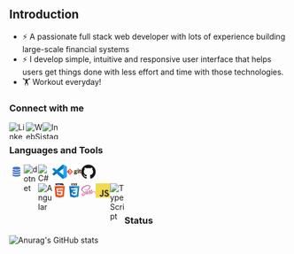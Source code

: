
## Introduction
-  ⚡ A passionate full stack web developer with lots of experience building large-scale financial systems
-  ⚡ I develop simple, intuitive and responsive user interface that helps users get things done with less effort and time with those technologies.
-  🏋️ Workout everyday!

### Connect with me
[<img align="left" alt="LinkedIn" width="30" height="30" src="https://raw.githubusercontent.com/NavidDorfeshan/NavidDorfeshan/main/linked_icon.ico" />]( http://www.linkedin.com/in/naviddorfeshan)
[<img align="left" alt="WebSite" width="30" height="30" src="https://raw.githubusercontent.com/NavidDorfeshan/NavidDorfeshan/main/Website-Icon.ico" />](http://naviddorfeshan.info/)
[<img align="left" alt="Instagram" width="30" height="30"  src="https://raw.githubusercontent.com/NavidDorfeshan/NavidDorfeshan/main/Instagram_icon.ico" />](https://www.instagram.com/Navid.Dorfeshan)

<br />

### Languages and Tools
<img align="left" alt="SQL" width="26px" src="https://raw.githubusercontent.com/github/explore/80688e429a7d4ef2fca1e82350fe8e3517d3494d/topics/sql/sql.png" />
<img align="left" alt="dotnet" width="26px" src="https://raw.githubusercontent.com/NavidDorfeshan/NavidDorfeshan/main/dot_net_logo_icon.ico" />
<img align="left" alt="C#" width="26px" src="https://raw.githubusercontent.com/NavidDorfeshan/NavidDorfeshan/main/csharp_logo_icon.ico" />
<img align="left" alt="Visual Studio Code" width="26px" src="https://raw.githubusercontent.com/github/explore/80688e429a7d4ef2fca1e82350fe8e3517d3494d/topics/visual-studio-code/visual-studio-code.png" /> 
<img align="left" alt="Git" width="26px" src="https://raw.githubusercontent.com/github/explore/80688e429a7d4ef2fca1e82350fe8e3517d3494d/topics/git/git.png" />
<img align="left" alt="GitHub" width="26px" src="https://raw.githubusercontent.com/github/explore/78df643247d429f6cc873026c0622819ad797942/topics/github/github.png" />
<br />
<br />

<img align="left" alt="Angular" width="26px" src="https://raw.githubusercontent.com/NavidDorfeshan/NavidDorfeshan/main/angular_logo_icon.ico" />
<img align="left" alt="HTML5" width="26px" src="https://raw.githubusercontent.com/github/explore/80688e429a7d4ef2fca1e82350fe8e3517d3494d/topics/html/html.png" />
<img align="left" alt="CSS3" width="26px" src="https://raw.githubusercontent.com/github/explore/80688e429a7d4ef2fca1e82350fe8e3517d3494d/topics/css/css.png" />
<img align="left" alt="Sass" width="26px" src="https://raw.githubusercontent.com/github/explore/80688e429a7d4ef2fca1e82350fe8e3517d3494d/topics/sass/sass.png" />
<img align="left" alt="JavaScript" width="26px" src="https://raw.githubusercontent.com/github/explore/80688e429a7d4ef2fca1e82350fe8e3517d3494d/topics/javascript/javascript.png" />
<img align="left" alt="TypeScript" width="26px" src="https://raw.githubusercontent.com/NavidDorfeshan/NavidDorfeshan/main/typescript_logo_icon.ico" />
<br />
<br />


### Status
![Anurag's GitHub stats](https://github-readme-stats.vercel.app/api?username=navidDorfeshan&theme=dark&show_icons=true)
